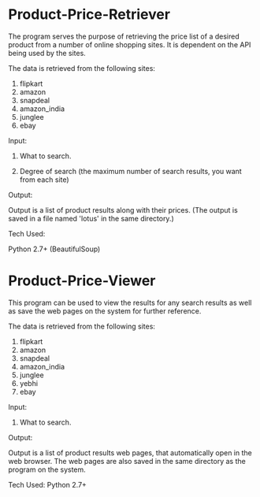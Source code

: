 Product-Price-Retriever
=======================

The program serves the purpose of retrieving the price list of a desired product from a number of online shopping sites.
It is dependent on the API being used by the sites.

The data is retrieved from the following sites:

1. flipkart
2. amazon
3. snapdeal
4. amazon_india
5. junglee
6. ebay 

Input:

1. What to search.

2. Degree of search (the maximum number of search results, you want from each site)

Output:

Output is a list of product results along with their prices.
(The output is saved in a file named 'lotus' in the same directory.)


Tech Used:

Python 2.7+ (BeautifulSoup)

Product-Price-Viewer
=======================

This program can be used to view the results for any search results as well as save the web pages on the system for further reference.


The data is retrieved from the following sites:

1. flipkart
2. amazon
3. snapdeal
4. amazon_india
5. junglee
6. yebhi
7. ebay 

Input:

1. What to search.


Output:

Output is a list of product results web pages, that automatically open in the web browser.
The web pages are also saved in the same directory as the program on the system.

Tech Used:
Python 2.7+
